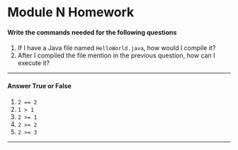 # Module N Homework

<style>
@media print {
  pre {
    border: 1px solid gray;
    page-break-inside: avoid;
  }
}

.break {
  page-break-after: always;
}
</style>

#### Write the commands needed for the following questions

1. If I have a Java file named `HelloWorld.java`, how would I compile it?
1. After I compiled the file mention in the previous question, how can I execute it?

---

#### Answer True or False

1. `2 == 2`
1. `1 > 1`
1. `2 >= 1`
1. `2 >= 2`
1. `2 >= 3`

---
